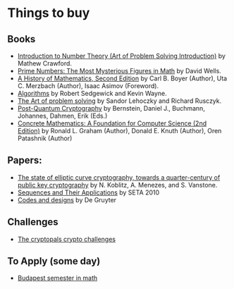 # Things to buy

## Books

* [Introduction to Number Theory (Art of Problem Solving Introduction)](https://www.amazon.com/Introduction-Number-Theory-Problem-Solving/dp/1934124125) by Mathew Crawford.
* [Prime Numbers: The Most Mysterious Figures in Math](https://www.amazon.com/exec/obidos/ASIN/0471462349/mathblogdk-20) by David Wells.
* [A History of Mathematics, Second Edition](https://www.amazon.com/exec/obidos/ASIN/0471543977/mathblogdk-20) by Carl B. Boyer  (Author), Uta C. Merzbach (Author), Isaac Asimov (Foreword).
* [Algorithms](https://www.amazon.com/gp/product/032157351X/ref=as_li_qf_sp_asin_il_tl?ie=UTF8&tag=algs4-coursera-20&linkCode=as2&camp=1789&creative=9325&creativeASIN=032157351X) by Robert Sedgewick and Kevin Wayne.
* [The Art of problem solving](https://www.amazon.com/Art-Problem-Solving-Vol-Basics/dp/0977304566) by Sandor Lehoczky and Richard Rusczyk.
* [Post-Quantum Cryptography](http://www.springer.com/la/book/9783540887010) by Bernstein, Daniel J., Buchmann, Johannes, Dahmen, Erik (Eds.)
* [Concrete Mathematics: A Foundation for Computer Science (2nd Edition)](https://www.amazon.com/gp/product/0201558025/ref=pe_355360_220209680_em_1p_6_lm) by Ronald L. Graham (Author), Donald E. Knuth (Author), Oren Patashnik (Author)

## Papers:

* [The state of elliptic curve cryptography, towards a quarter-century of public key cryptography](http://link.springer.com/chapter/10.1007%2F978-1-4757-6856-5_5#page-1) by N. Koblitz, A. Menezes, and S. Vanstone.
* [Sequences and Their Applications](https://books.google.com.ec/books?id=wDZqCQAAQBAJ&printsec=frontcover#v=onepage&q&f=false) by SETA 2010
* [Codes and designs](https://books.google.com.ec/books?id=E62qwfwLJpsC&printsec=frontcover&source=gbs_ge_summary_r&cad=0#v=onepage&q&f=false) by De Gruyter

## Challenges

* [The cryptopals crypto challenges](https://cryptopals.com/)

## To Apply (some day)
* [Budapest semester in math](https://www.budapestsemesters.com/apply-2/)